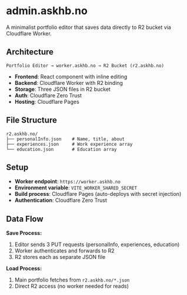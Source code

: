 # admin.askhb.no

A minimalist portfolio editor that saves data directly to R2 bucket via Cloudflare Worker.

## Architecture

```
Portfolio Editor → worker.askhb.no → R2 Bucket (r2.askhb.no)
```

- **Frontend**: React component with inline editing
- **Backend**: Cloudflare Worker with R2 binding
- **Storage**: Three JSON files in R2 bucket
- **Auth**: Cloudflare Zero Trust
- **Hosting**: Cloudflare Pages

## File Structure

```
r2.askhb.no/
├── personalInfo.json    # Name, title, about
├── experiences.json     # Work experience array
└── education.json       # Education array
```

## Setup

- **Worker endpoint**: `https://worker.askhb.no`
- **Environment variable**: `VITE_WORKER_SHARED_SECRET`
- **Build process**: Cloudflare Pages (auto-deploys with secret injection)
- **Authentication**: Cloudflare Zero Trust

## Data Flow

**Save Process:**
1. Editor sends 3 PUT requests (personalInfo, experiences, education)
2. Worker authenticates and forwards to R2
3. R2 stores each as separate JSON file

**Load Process:**
1. Main portfolio fetches from `r2.askhb.no/*.json`
2. Direct R2 access (no worker needed for reads)